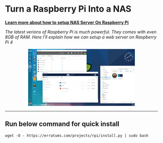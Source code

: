 # Turn a Raspberry Pi Into a NAS
[**Learn more about how to setup NAS Server On Raspberry Pi**](https://github.com/ajumalp/rpi-nas/wiki)

_The latest verions of Raspberry Pi is much powerful. They comes with even 8GB of RAM. 
Here I'll explain how we can setup a web server on Raspberry Pi 4_

 
<p align="center">
<a href="https://github.com/ajumalp/rpi-nas/wiki" target="_blank"><img src="https://raw.githubusercontent.com/ajumalp/General/master/Web%20Server%20On%20RPI/Images/kodcloud.png" width=70%></a>
</p>          

---       

## Run below command for quick install
```
wget -O - https://erratums.com/projects/rpi/install.py | sudo bash
```
